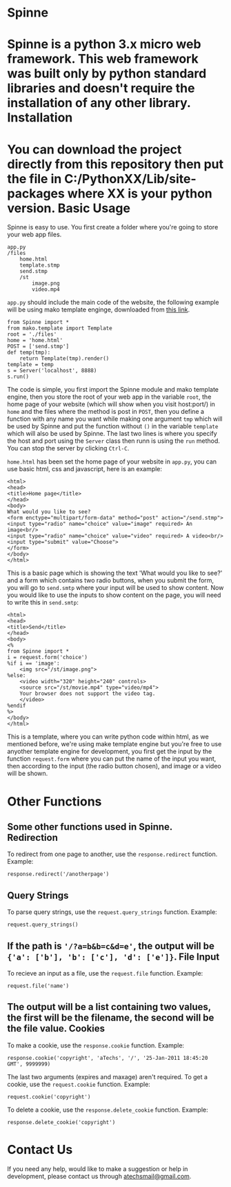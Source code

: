 Spinne
======
Spinne is a python 3.x micro web framework. This web framework was built only by python standard libraries and doesn't require the installation of any other library.
Installation
======
You can download the project directly from this repository then put the file in C:/PythonXX/Lib/site-packages where XX is your python version.
Basic Usage
======
Spinne is easy to use.
You first create a folder where you're going to store your web app files.

    app.py
    /files
        home.html
        template.stmp
        send.stmp
        /st
            image.png
            video.mp4

`app.py` should include the main code of the website, the following example will be using mako template enginge, downloaded from [this link][1].


  [1]: https://pypi.python.org/pypi/Mako/?:

    from Spinne import *
    from mako.template import Template
    root = './files'
    home = 'home.html'
    POST = ['send.stmp']
    def temp(tmp):
        return Template(tmp).render()
    template = temp
    s = Server('localhost', 8888)
    s.run()

The code is simple, you first import the Spinne module and mako template engine, then you store the root of your web app in the variable `root`, the home page of your website (which will show when you visit host:port/) in `home` and the files where the method is post in `POST`, then you define a function with any name you want while making one argument `tmp` which will be used by Spinne and put the function without `()` in the variable `template` which will also be used by Spinne. The last two lines is where you specify the host and port using the `Server` class then runn is using the `run` method. You can stop the server by clicking `Ctrl-C`.

`home.html` has been set the home page of your website in `app.py`, you can use basic html, css and javascript, here is an example:

    <html>
    <head>
    <title>Home page</title>
    </head>
    <body>
    What would you like to see?
    <form enctype="multipart/form-data" method="post" action="/send.stmp">
    <input type="radio" name="choice" value="image" required> An image<br/>
    <input type="radio" name="choice" value="video" required> A video<br/>
    <input type="submit" value="Choose">
    </form>
    </body>
    </html>

This is a basic page which is showing the text 'What would you like to see?' and a form which contains two radio buttons, when you submit the form, you will go to `send.smtp` where your input will be used to show content.
Now you would like to use the inputs to show content on the page, you will need to write this in `send.smtp`:

    <html>
    <head>
    <title>Send</title>
    </head>
    <body>
    <%
    from Spinne import *
    i = request.form('choice')
    %if i == 'image':
        <img src="/st/image.png">
    %else:
        <video width="320" height="240" controls>
        <source src="/st/movie.mp4" type="video/mp4">
        Your browser does not support the video tag.
        </video>
    %endif
    %>
    </body>
    </html>

This is a template, where you can write python code within html, as we mentioned before, we're using make template engine but you're free to use anyother template engine for development, you first get the input by the function `request.form` where you can put the name of the input you want, then according to the input (the radio button chosen), and image or a video will be shown.

Other Functions
======
Some other functions used in Spinne.
Redirection
------
To redirect from one page to another, use the `response.redirect` function.
Example:

    response.redirect('/anotherpage')

Query Strings
------
To parse query strings, use the `request.query_strings` function.
Example:

    request.query_strings()
    
If the path is `'/?a=b&b=c&d=e'`, the output will be `{'a': ['b'], 'b': ['c'], 'd': ['e']}`.
File Input
------
To recieve an input as a file, use the `request.file` function.
Example:

    request.file('name')

The output will be a list containing two values, the first will be the filename, the second will be the file value.
Cookies
------
To make a cookie, use the `response.cookie` function.
Example:

    response.cookie('copyright', 'aTechs', '/', '25-Jan-2011 18:45:20 GMT', 9999999)

The last two arguments (expires and maxage) aren't required.
To get a cookie, use the `request.cookie` function.
Example:

    request.cookie('copyright')

To delete a cookie, use the `response.delete_cookie` function.
Example:

    response.delete_cookie('copyright')

Contact Us
======
If you need any help, would like to make a suggestion or help in development, please contact us through atechsmail@gmail.com.
